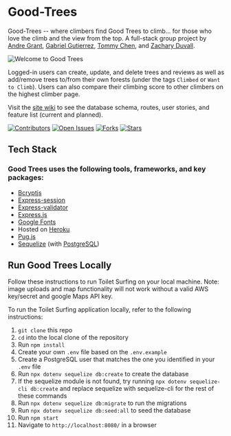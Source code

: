 # Good-Trees

Good-Trees -- where climbers find Good Trees to climb... for those who love the climb and the view from the top. A full-stack group project by [Andre Grant](https://github.com/IamDgrant), [Gabriel Gutierrez](https://github.com/OptimumMars), [Tommy Chen](https://github.com/btcblade), and [Zachary Duvall](https://github.com/zduvall).

![Welcome to Good Trees](https://good-trees.s3-us-west-1.amazonaws.com/GoodTrees-preview.png)

Logged-in users can create, update, and delete trees and reviews as well as add/remove trees to/from their own forests (under the tags `Climbed` or `Want to Climb`). Users can also compare their climbing score to other climbers on the highest climber page.

<!--- Try the live site [here](https://goodtrees.herokuapp.com/). -->

Visit the [site wiki](https://github.com/zduvall/GoodTrees/wiki) to see the database schema, routes, user stories, and feature list (current and planned).

[![Contributors](https://img.shields.io/github/contributors/zduvall/GoodTrees)](https://www.github.com/zduvall/GoodTrees/contributors)
[![Open Issues](https://img.shields.io/github/issues/zduvall/GoodTrees)](https://www.github.com/zduvall/GoodTrees/issues)
[![Forks](https://img.shields.io/github/forks/zduvall/GoodTrees)](https://www.github.com/zduvall/GoodTrees/forks)
[![Stars](https://img.shields.io/github/stars/zduvall/GoodTrees)](https://www.github.com/zduvall/GoodTrees/stars)

## Tech Stack

### Good Trees uses the following tools, frameworks, and key packages:

- [Bcryptjs](https://www.npmjs.com/package/bcrypt)
- [Express-session](https://www.npmjs.com/package/express-session)
- [Express-validator](https://express-validator.github.io/docs/)
- [Express.js](https://expressjs.com/)
- [Google Fonts](https://fonts.google.com/)
- Hosted on [Heroku](https://dashboard.heroku.com/)
- [Pug.js](https://pugjs.org/api/getting-started.html)
- [Sequelize](https://sequelize.org/) (with [PostgreSQL](https://www.postgresql.org/))

## Run Good Trees Locally

Follow these instructions to run Toilet Surfing on your local machine. Note: image uploads and map functionality will not work without a valid AWS key/secret and google Maps API key.

To run the Toilet Surfing application locally, refer to the following instructions:

1. `git clone` this repo
2. `cd` into the local clone of the repository
3. Run `npm install`
4. Create your own `.env` file based on the `.env.example`
5. Create a PostgreSQL user that matches the one you identified in your `.env` file
6. Run `npx dotenv sequelize db:create` to create the database
7. If the sequelize module is not found, try running `npx dotenv sequelize-cli db:create` and replace sequelize with sequelize-cli for the rest of these commands
8. Run `npx dotenv sequelize db:migrate` to run the migrations
9. Run `npx dotenv sequelize db:seed:all` to seed the database
10. Run `npm start`
11. Navigate to `http://localhost:8080/` in a browser
